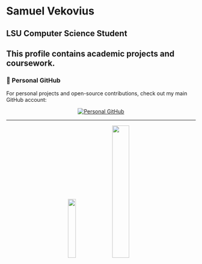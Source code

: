 # Samuel Vekovius
## LSU Computer Science Student
This profile contains academic projects and coursework.
---
### 🔗 Personal GitHub
For personal projects and open-source contributions, check out my main GitHub account:
<div align="center">
  
[![Personal GitHub](https://img.shields.io/badge/GitHub-vekovius-181717?style=for-the-badge&logo=github&logoColor=white&logoWidth=40&labelColor=black)](https://github.com/vekovius)
  
</div>

---
<div align="center">
  
<!-- LSU Colors -->
<img src="https://img.shields.io/badge/LSU-%23461D7C?style=for-the-badge" width="20%"> <img src="https://img.shields.io/badge/Tigers-%23FDD023?style=for-the-badge" width="30%">
</div>
